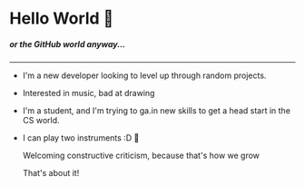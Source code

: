 # Hello World 🤩
##### or the GitHub world anyway...
___
- I'm a new developer looking to level up through random projects.
- Interested in music, bad at drawing
- I'm a student, and I'm trying to ga.in new skills to get a head start in the CS world.
- I can play two instruments :D 🎷

  Welcoming constructive criticism, because that's how we grow
  
  That's about it!

<!---
javacyde/javacyde is a ✨ special ✨ repository because its `README.md` (this file) appears on your GitHub profile.
You can click the Preview link to take a look at your changes.
--->
